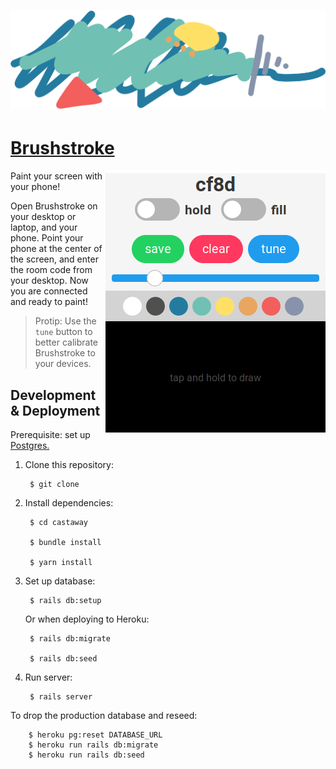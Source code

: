 <h1 align="center">
  <img src="./header.png">
</h1>

# [Brushstroke]()

<img align="right" src="./screenshot.png">

Paint your screen with your phone! 

Open Brushstroke on your desktop or laptop, and your phone.
Point your phone at the center of the screen, and enter the room code from your desktop.
Now you are connected and ready to paint!

> Protip: Use the `tune` button to better calibrate Brushstroke to your devices.

## Development & Deployment

Prerequisite: set up [Postgres.](https://www.digitalocean.com/community/tutorials/how-to-setup-ruby-on-rails-with-postgres)

1. Clone this repository:
  
        $ git clone

2. Install dependencies:

        $ cd castaway

        $ bundle install

        $ yarn install

3. Set up database:

        $ rails db:setup

    Or when deploying to Heroku:

        $ rails db:migrate

        $ rails db:seed

4. Run server:

        $ rails server

To drop the production database and reseed:

        $ heroku pg:reset DATABASE_URL
        $ heroku run rails db:migrate
        $ heroku run rails db:seed

